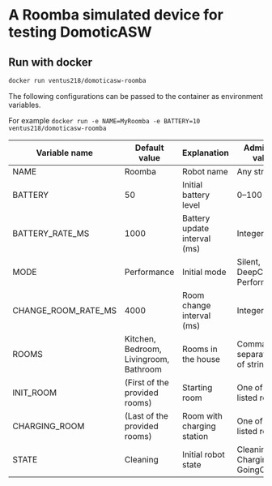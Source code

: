 # A Roomba simulated device for testing DomoticASW

## Run with docker

```sh
docker run ventus218/domoticasw-roomba
```

The following configurations can be passed to the container as environment variables.

For example `docker run -e NAME=MyRoomba -e BATTERY=10 ventus218/domoticasw-roomba`

| Variable name       | Default value                          | Explanation                  | Admissible values                 |
| ------------------- | -------------------------------------- | ---------------------------- | --------------------------------- |
| NAME                | Roomba                                 | Robot name                   | Any string                        |
| BATTERY             | 50                                     | Initial battery level        | 0–100                             |
| BATTERY_RATE_MS     | 1000                                   | Battery update interval (ms) | Integers >= 0                     |
| MODE                | Performance                            | Initial mode                 | Silent, DeepCleaning, Performance |
| CHANGE_ROOM_RATE_MS | 4000                                   | Room change interval (ms)    | Integers >= 0                     |
| ROOMS               | Kitchen, Bedroom, Livingroom, Bathroom | Rooms in the house           | Comma-separated list of strings   |
| INIT_ROOM           | (First of the provided rooms)          | Starting room                | One of the listed rooms           |
| CHARGING_ROOM       | (Last of the provided rooms)           | Room with charging station   | One of the listed rooms           |
| STATE               | Cleaning                               | Initial robot state          | Cleaning, Charging, GoingCharging |
